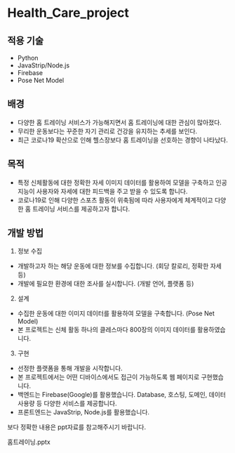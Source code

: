 # Health_Care_project

## 적용 기술
- Python
- JavaStrip/Node.js
- Firebase
- Pose Net Model

## 배경
- 다양한 홈 트레이닝 서비스가 가능해지면서 홈 트레이닝에 대한 관심이 많아졌다.
- 무리한 운동보다는 꾸준한 자기 관리로 건강을 유지하는 추세를 보인다.
- 최근 코로나19 확산으로 인해 헬스장보다 홈 트레이닝을 선호하는 경향이 나타났다.

## 목적
- 특정 신체활동에 대한 정확한 자세 이미지 데이터를 활용하여 모델을 구축하고 인공지능이 사용자와 자세에 대한 피드백을 주고 받을 수 있도록 합니다.
- 코로나19로 인해 다양한 스포츠 활동이 위축됨에 따라 사용자에게 체계적이고 다양한 홈 트레이닝 서비스를 제공하고자 합니다.

## 개발 방법
1. 정보 수집
- 개발하고자 하는 해당 운동에 대한 정보를 수집합니다. (회당 칼로리, 정확한 자세 등)
- 개발에 필요한 환경에 대한 조사를 실시합니다. (개발 언어, 플랫폼 등)
2. 설계
- 수집한 운동에 대한 이미지 데이터를 활용하여 모델을 구축합니다. (Pose Net Model)
- 본 프로젝트는 신체 활동 하나의 클레스마다 800장의 이미지 데이터를 활용하였습니다.
3. 구현
- 선정한 플랫폼을 통해 개발을 시작합니다.
- 본 프로젝트에서는 어떤 디바이스에서도 접근이 가능하도록 웹 페이지로 구현했습니다.
- 백엔드는 Firebase(Google)를 활용했습니다. Database, 호스팅, 도메인, 데이터 사용량 등 다양한 서비스를 제공합니다.
- 프론트엔드는 JavaStrip, Node.js를 활용했습니다.

보다 정확한 내용은 ppt자료를 참고해주시기 바랍니다.

홈트레이닝.pptx
